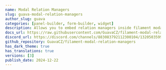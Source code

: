 ```yaml
---
name: Modal Relation Managers
slug: guava-modal-relation-managers
author_slug: guava
categories: [panel-builder, form-builder, widget]
description: Allows you to embed relation managers inside filament modals.
docs_url: https://raw.githubusercontent.com/GuavaCZ/filament-modal-relation-managers/main/README.md
discord_url: https://discord.com/channels/883083792112300104/1320503599582941324
github_repository: GuavaCZ/filament-modal-relation-managers
has_dark_theme: true
has_translations: true
versions: [3]
publish_date: 2024-12-22
---
```

